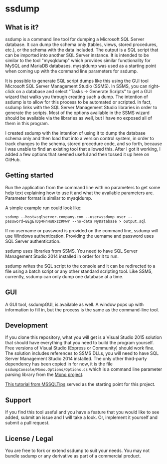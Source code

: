 # ssdump

## What is it?

ssdump is a command line tool for dumping a Microsoft SQL Server database.  It can dump the schema only (tables, views, stored procedures, etc.), or the schema with the data included.  The output is a SQL script that can be imported into another SQL Server instance.  It is intended to be similar to the tool "mysqldump" which provides similar functionality for MySQL and MariaDB databases.  mysqldump was used as a starting point when coming up with the command line parameters for ssdump.

It is possible to generate SQL script dumps like this using the GUI tool Microsoft SQL Server Management Studio (SSMS).  In SSMS, you can right-click on a database and select "Tasks &rarr; Generate Scripts" to get a GUI wizard that walks you through creating such a dump.  The intention of ssdump is to allow for this process to be automated or scripted.  In fact, ssdump links with the SQL Server Management Studio libraries in order to generate the scripts.  Most of the options available in the SSMS wizard should be available via the libraries as well, but I have no exposed all of them in this program.

I created ssdump with the intention of using it to dump the database schema only and then load that into a version control system, in order to track changes to the schema, stored procedure code, and so forth, because I was unable to find an existing tool that allowed this.  After I got it working, I added a few options that seemed useful and then tossed it up here on GitHub.

## Getting started

Run the application from the command line with no parameters to get some help text explaining how to use it and what the available parameters are.  Parameter format is similar to mysqldump.

A simple example run could look like:

```
ssdump --host=sqlserver.company.com --user=ssdump_user --password=BEgETDp4FnHu8xzzRMwr --no-data MyDatabase > output.sql
```

If no username or password is provided on the command line, ssdump will use Windows authentication.  Providing the uername and password uses SQL Server authentication.

ssdump uses libraries from SSMS.  You need to have SQL Server Management Studio 2014 installed in order for it to run.

ssdump writes the SQL script to the console and it can be redirected to a file using a batch script or any other standard scripting tool.  Like SSMS, currently, ssdump can only dump one database at a time.

## GUI

A GUI tool, ssdumpGUI, is available as well.  A window pops up with information to fill in, but the process is the same as the command-line tool.

## Development

If you clone this repository, what you will get is a Visual Studio 2015 solution that should have everything that you need to build the program yourself.  Free versions of Visual Studio (Express or Community) should work fine.  The solution includes references to SSMS DLLs, you will need to have SQL Server Management Studio 2014 installed.  The only other third-party dependency has been copied in for now, it is the file `ssdumpConsole/Mono.Options/Options.cs` which is a command line parameter parsing library from the [Mono project](https://github.com/mono/mono/tree/master/mcs/class/Mono.Options).

[This tutorial from MSSQLTips](https://www.mssqltips.com/sqlservertip/1833/generate-scripts-for-database-objects-with-smo-for-sql-server/) served as the starting point for this project.

## Support

If you find this tool useful and you have a feature that you would like to see added, submit an issue and I will take a look.  Or, implement it yourself and submit a pull request.

## License / Legal

You are free to fork or extend ssdump to suit your needs.  You may not bundle ssdump or any derivative as part of a commercial product.
